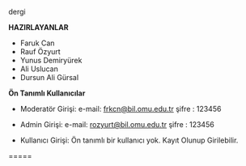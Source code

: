 dergi

**HAZIRLAYANLAR**

- Faruk Can
- Rauf Özyurt
- Yunus Demiryürek
- Ali Uslucan
- Dursun Ali Gürsal

**Ön Tanımlı Kullanıcılar**

- Moderatör Girişi:
e-mail: frkcn@bil.omu.edu.tr
şifre : 123456

- Admin Girişi:
e-mail: rozyurt@bil.omu.edu.tr
şifre : 123456

- Kullanıcı Girişi:
Ön tanımlı bir kullanıcı yok. Kayıt Olunup Girilebilir.

=====
